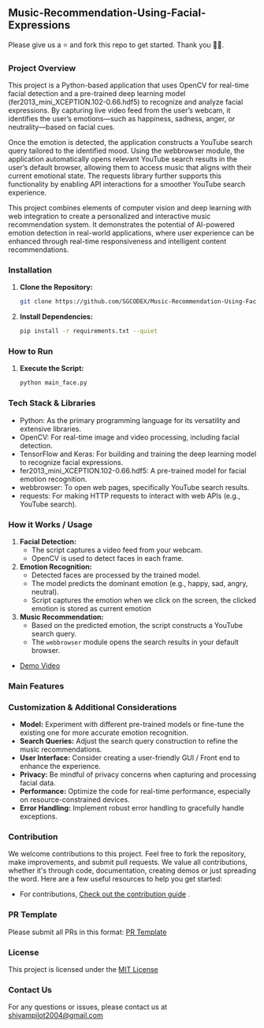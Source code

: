 ## Music-Recommendation-Using-Facial-Expressions

Please give us a ⭐ and fork this repo to get started. Thank you 🙌🙌.

### Project Overview

This project is a Python-based application that uses OpenCV for real-time facial detection and a pre-trained deep learning model (fer2013_mini_XCEPTION.102-0.66.hdf5) to recognize and analyze facial expressions. By capturing live video feed from the user’s webcam, it identifies the user’s emotions—such as happiness, sadness, anger, or neutrality—based on facial cues.

Once the emotion is detected, the application constructs a YouTube search query tailored to the identified mood. Using the webbrowser module, the application automatically opens relevant YouTube search results in the user’s default browser, allowing them to access music that aligns with their current emotional state. The requests library further supports this functionality by enabling API interactions for a smoother YouTube search experience.

This project combines elements of computer vision and deep learning with web integration to create a personalized and interactive music recommendation system. It demonstrates the potential of AI-powered emotion detection in real-world applications, where user experience can be enhanced through real-time responsiveness and intelligent content recommendations.

### Installation

1.  **Clone the Repository:**
    ```bash
    git clone https://github.com/SGCODEX/Music-Recommendation-Using-Facial-Expressions.git
    ```
2.  **Install Dependencies:**
    ```bash
    pip install -r requirements.txt --quiet
    ```
    
### How to Run

1.  **Execute the Script:**
    ```bash
    python main_face.py
    ```

### Tech Stack & Libraries

- Python: As the primary programming language for its versatility and extensive libraries.
- OpenCV: For real-time image and video processing, including facial detection.
- TensorFlow and Keras: For building and training the deep learning model to recognize facial expressions.
- fer2013_mini_XCEPTION.102-0.66.hdf5: A pre-trained model for facial emotion recognition.
- webbrowser: To open web pages, specifically YouTube search results.
- requests: For making HTTP requests to interact with web APIs (e.g., YouTube search).

### How it Works / Usage

1.  **Facial Detection:**
      - The script captures a video feed from your webcam.
      - OpenCV is used to detect faces in each frame.
2.  **Emotion Recognition:**
      - Detected faces are processed by the trained model.
      - The model predicts the dominant emotion (e.g., happy, sad, angry, neutral).
      - Script captures the emotion when we click on the screen, the clicked emotion is stored as current emotion
3.  **Music Recommendation:**
      - Based on the predicted emotion, the script constructs a YouTube search query.
      - The `webbrowser` module opens the search results in your default browser.

- [Demo Video](https://www.youtube.com/watch?v=Qj5yUBjSr7I)

### Main Features

### Customization & Additional Considerations

  - **Model:** Experiment with different pre-trained models or fine-tune the existing one for more accurate emotion recognition.
  - **Search Queries:** Adjust the search query construction to refine the music recommendations.
  - **User Interface:** Consider creating a user-friendly GUI / Front end to enhance the experience.
  - **Privacy:** Be mindful of privacy concerns when capturing and processing facial data.
  - **Performance:** Optimize the code for real-time performance, especially on resource-constrained devices.
  - **Error Handling:** Implement robust error handling to gracefully handle exceptions.

### Contribution

We welcome contributions to this project. Feel free to fork the repository, make improvements, and submit pull requests.
We value all contributions, whether it's through code, documentation, creating demos or just spreading the word.
Here are a few useful resources to help you get started:
- For contributions, [Check out the contribution guide](https://github.com/SGCODEX/Music-Recommendation-Using-Facial-Expressions/blob/main/CONTRIBUTING.md) .

### PR Template

Please submit all PRs in this format: [PR Template](https://github.com/SGCODEX/Music-Recommendation-Using-Facial-Expressions/blob/main/CONTRIBUTING.md#pr-template)

### License

This project is licensed under the [MIT License](https://github.com/SGCODEX/Music-Recommendation-Using-Facial-Expressions/blob/main/LICENSE)

### Contact Us

For any questions or issues, please contact us at shivampilot2004@gmail.com
